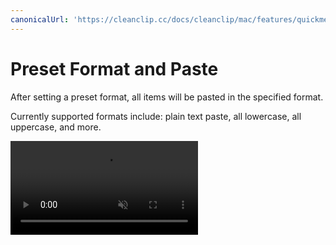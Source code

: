 ```yaml
---
canonicalUrl: 'https://cleanclip.cc/docs/cleanclip/mac/features/quickmenu-format-preset'
---
```


# Preset Format and Paste

After setting a preset format, all items will be pasted in the specified format.

Currently supported formats include: plain text paste, all lowercase, all uppercase, and more.

<video autoplay muted loop>
    <source src="/videos/quickmenu-format-preset.mp4" type="video/mp4">
    <iframe src="/videos/quickmenu-format-preset.mp4" scrolling="no" border="0" frameborder="0" allow="autoplay; encrypted-media" allowfullscreen></iframe>
</video>